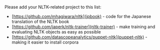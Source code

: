 Please add your NLTK-related project to this list:

* [https://github.com/mhagiwara/nltk](jpbook) - code for the Japanese translation of the NLTK book
* [https://github.com/japerk/nltk-trainer](nltk-trainer) - make training and evaluating NLTK objects as easy as possible
* [https://github.com/datascopeanalytics/puppet-nltk](puppet-nltk) - making it easier to install corpora




